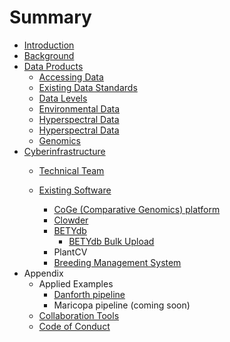 # Summary

* [Introduction](README.md)
* [Background](chapter1.md)
* [Data Products](data_products.md)
   * [Accessing Data](data_access.md)
   * [Existing Data Standards](existing_data_standards.md)
   * [Data Levels](data_levels.md)
   * [Environmental Data](environmental_data.md)
   * [Hyperspectral Data](hyperspectral_data.md)
   * [Hyperspectral Data](hyperspectral_data_pipeline.md)
   * [Genomics](genomics_pipeline.md)
* [Cyberinfrastructure](cyberinfrastructure.md)
   * [Technical Team](people.md)


   * [Existing Software](existing_software.md)
       * [CoGe (Comparative Genomics) platform](coge_comparative_genomics_platform.md)
       * [Clowder](clowder.md)
       * [BETYdb](betydb.md)
           * [BETYdb Bulk Upload](betydb_bulk_upload.md)
       * PlantCV
       * [Breeding Management System](breeding_management_system.md)
* Appendix
   * Applied Examples
       * [Danforth pipeline](danforth.md)
       * Maricopa pipeline (coming soon)
   * [Collaboration Tools](collaboration_tools.md)
   * [Code of Conduct](code_of_conduct.md)

